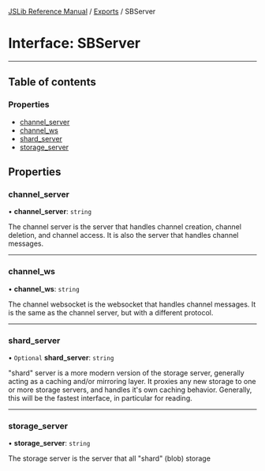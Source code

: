 [JSLib Reference Manual](../jslib2.md) / [Exports](../modules.md) / SBServer

# Interface: SBServer

***************************************************************************************************

## Table of contents

### Properties

- [channel\_server](SBServer.md#channel_server)
- [channel\_ws](SBServer.md#channel_ws)
- [shard\_server](SBServer.md#shard_server)
- [storage\_server](SBServer.md#storage_server)

## Properties

### <a id="channel_server" name="channel_server"></a> channel\_server

• **channel\_server**: `string`

The channel server is the server that handles channel creation,
channel deletion, and channel access. It is also the server that
handles channel messages.

___

### <a id="channel_ws" name="channel_ws"></a> channel\_ws

• **channel\_ws**: `string`

The channel websocket is the websocket that handles channel
messages. It is the same as the channel server, but with a
different protocol.

___

### <a id="shard_server" name="shard_server"></a> shard\_server

• `Optional` **shard\_server**: `string`

"shard" server is a more modern version of the storage server,
generally acting as a caching and/or mirroring layer. It proxies
any new storage to one or more storage servers, and handles
it's own caching behavior. Generally, this will be the fastest
interface, in particular for reading.

___

### <a id="storage_server" name="storage_server"></a> storage\_server

• **storage\_server**: `string`

The storage server is the server that all "shard" (blob) storage
